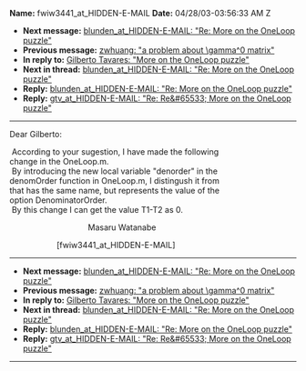 **Name:** fwiw3441_at_HIDDEN-E-MAIL
**Date:** 04/28/03-03:56:33 AM Z

  - **Next message:** [blunden_at_HIDDEN-E-MAIL: "Re: More on the OneLoop
    puzzle"](0135.html)
  - **Previous message:** [zwhuang: "a problem about \\gamma^0
    matrix"](0133.html)
  - **In reply to:** [Gilberto Tavares: "More on the OneLoop
    puzzle"](0132.html)
  - **Next in thread:** [blunden_at_HIDDEN-E-MAIL: "Re: More on the OneLoop
    puzzle"](0135.html)
  - **Reply:** [blunden_at_HIDDEN-E-MAIL: "Re: More on the OneLoop
    puzzle"](0135.html)
  - **Reply:** [gtv_at_HIDDEN-E-MAIL: "Re: Re&\#65533; More on the
    OneLoop puzzle"](0136.html)

-----

Dear Gilberto:  

 According to your sugestion, I have made the following  
change in the OneLoop.m.  
 By introducing the new local variable "denorder" in the  
denomOrder function in OneLoop.m, I distingush it from  
that has the same name, but represents the value of the  
option DenominatorOrder.  
 By this change I can get the value T1-T2 as 0.  

                                   Masaru Watanabe  

                     [fwiw3441_at_HIDDEN-E-MAIL]  

-----

  - **Next message:** [blunden_at_HIDDEN-E-MAIL: "Re: More on the OneLoop
    puzzle"](0135.html)
  - **Previous message:** [zwhuang: "a problem about \\gamma^0
    matrix"](0133.html)
  - **In reply to:** [Gilberto Tavares: "More on the OneLoop
    puzzle"](0132.html)
  - **Next in thread:** [blunden_at_HIDDEN-E-MAIL: "Re: More on the OneLoop
    puzzle"](0135.html)
  - **Reply:** [blunden_at_HIDDEN-E-MAIL: "Re: More on the OneLoop
    puzzle"](0135.html)
  - **Reply:** [gtv_at_HIDDEN-E-MAIL: "Re: Re&\#65533; More on the
    OneLoop puzzle"](0136.html)

-----

